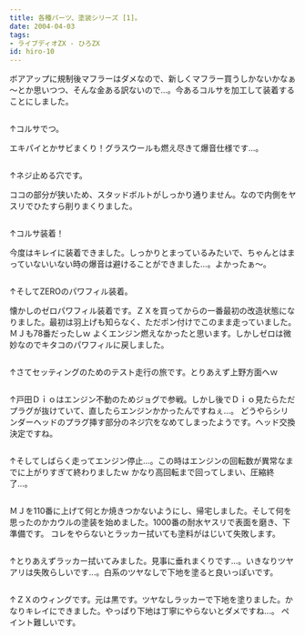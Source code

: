 ```yaml
---
title: 各種パーツ、塗装シリーズ [1]。
date: 2004-04-03
tags:
- ライブディオZX - ひろZX
id: hiro-10
---
```



<p class="sentence spacing10">ボアアップに規制後マフラーはダメなので、新しくマフラー買うしかないかなぁ～とか思いつつ、そんな金ある訳ないので...。今あるコルサを加工して装着することにしました。 </p>
<div class="center spacing"><img class="img-fluid" src="/photo/diary/2004.04.03_zx1.jpg" alt=""></div>
<p class="sentence">↑コルサでつ。</p>
<p class="sentence spacing10">エキパイとかサビまくり！グラスウールも燃え尽きて爆音仕様です...。 </p>
<div class="center spacing"><img class="img-fluid" src="/photo/diary/2004.04.03_zx2.jpg" alt=""></div>
<p class="sentence">↑ネジ止める穴です。</p>
<p class="sentence spacing10">ココの部分が狭いため、スタッドボルトがしっかり通りません。なので内側をヤスリでひたすら削りまくりました。 </p>
<div class="center spacing"><img class="img-fluid" src="/photo/diary/2004.04.03_zx3.jpg" alt=""></div>
<p class="sentence">↑コルサ装着！</p>
<p class="sentence spacing10">今度はキレイに装着できました。しっかりとまっているみたいで、ちゃんとはまっていないいない時の爆音は避けることができました...。よかったぁ～。 </p>
<div class="center spacing"><img class="img-fluid" src="/photo/diary/2004.04.03_zx4.jpg" alt=""></div>
<p class="sentence">↑そしてZEROのパワフィル装着。</p>
<p class="sentence spacing10">懐かしのゼロパワフィル装着です。ＺＸを買ってからの一番最初の改造状態になりました。最初は羽上げも知らなく、ただポン付けでこのまま走っていました。ＭＪも78番だったしｗ よくエンジン燃えなかったと思います。しかしゼロは微妙なのでキタコのパワフィルに戻しました。</p>
<div class="center spacing"><img class="img-fluid" src="/photo/diary/2004.04.03_zx5.jpg" alt=""></div>
<p class="sentence spacing10">↑さてセッティングのためのテスト走行の旅です。とりあえず上野方面へｗ</p>
<div class="center spacing"><img class="img-fluid" src="/photo/diary/2004.04.03_zx6.jpg" alt=""></div>
<p class="sentence spacing10">↑戸田Ｄｉｏはエンジン不動のためジョグで参戦。しかし後でＤｉｏ見たらただプラグが抜けていて、直したらエンジンかかったんですねぇ...。 どうやらシリンダーヘッドのプラグ挿す部分のネジ穴をなめてしまったようです。ヘッド交換決定ですね。</p>
<div class="center spacing"><img class="img-fluid" src="/photo/diary/2004.04.03_zx7.jpg" alt=""></div>
<p class="sentence spacing10">↑そしてしばらく走ってエンジン停止...。この時はエンジンの回転数が異常なまでに上がりすぎて終わりましたｗ かなり高回転まで回ってしまい、圧縮終了...。 </p>
<div class="center spacing"><img class="img-fluid" src="/photo/diary/2004.04.03_zx8.jpg" alt=""></div>
<p class="sentence spacing10">ＭＪを110番に上げて何とか焼きつかないようにし、帰宅しました。そして何を思ったのかカウルの塗装を始めました。1000番の耐水ヤスリで表面を磨き、下準備です。 コレをやらないとラッカー拭いても塗料がはじいて失敗します。 </p>
<div class="center spacing"><img class="img-fluid" src="/photo/diary/2004.04.03_zx9.jpg" alt=""></div>
<p class="sentence spacing10">↑とりあえずラッカー拭いてみました。見事に垂れまくりです...。いきなりツヤアリは失敗らしいです...。白系のツヤなしで下地を塗ると良いっぽいです。 </p>
<div class="center spacing"><img class="img-fluid" src="/photo/diary/2004.04.03_zx10.jpg" alt=""></div>
<p class="sentence">↑ＺＸのウィングです。元は黒です。ツヤなしラッカーで下地を塗りました。かなりキレイにできました。やっぱり下地は丁寧にやらないとダメですね...。 ペイント難しいです。 </p>
